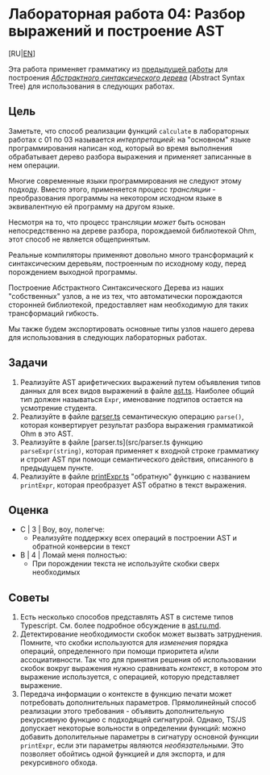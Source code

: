 # Лабораторная работа 04: Разбор выражений и построение AST

[RU|[EN](README.md)]

Эта работа применяет грамматику из [предыдущей работы](../lab03/README.ru.md) для построения [*Абстрактного синтаксического дерева*][AST] (Abstract Syntax Tree) для использования в следующих работах.

## Цель

Заметьте, что способ реализации функций `calculate` в лабораторных работах с 01 по 03 называется *интерпретацией*: на "основном" языке программирования написан код, который во время выполнения обрабатывает дерево разбора выражения и применяет записанные в нем операции.

Многие современные языки программирования не следуют этому подходу. Вместо этого, применяется процесс *трансляции* - преобразования программы на некотором исходном языке в эквивалентную ей программу на другом языке.

Несмотря на то, что процесс трансляции *может* быть основан непосредственно на дереве разбора, порождаемой библиотекой Ohm, этот способ не является общепринятым.

Реальные компиляторы применяют довольно много трансформаций к синтаксическим деревьям, построенным по исходному коду, перед порождением выходной программы.

Построение Абстрактного Синтаксического Дерева из наших "собственных" узлов, а не из тех, что автоматически порождаются сторонней библиотекой, предоставляет нам необходимую для таких трансформаций гибкость.

Мы также будем экспортировать основные типы узлов нашего дерева для использования в следующих лабораторных работах.

## Задачи

1. Реализуйте AST арифетических выражений путем объявления типов данных для всех видов выражений в файле [ast.ts](src/ast.ts). Наиболее общий тип должен называться `Expr`, именование подтипов остается на усмотрение студента.
2. Реализуйте в файле [parser.ts](src/parser.ts) семантическую операцию `parse()`, которая конвертирует результат разбора выражения грамматикой Ohm в это AST.
3. Реализуйте в файле [parser.ts](src/parser.ts функцию `parseExpr(string)`, которая применяет к входной строке грамматику и строит AST при помощи семантического действия, описанного в предыдущем пункте.
4. Реализуйте в файле [printExpr.ts](src/printExpr.ts) "обратную" функцию с названием `printExpr`, которая преобразует AST обратно в текст выражения.

## Оценка

- C | 3 | Воу, воу, полегче:
  - Реализуйте поддержку всех операций в построении AST и обратной конверсии в текст
- B | 4 | Ломай меня полностью:
  - При порождении текста не используйте скобки сверх необходимых

## Советы

1. Есть несколько способов представлять AST в системе типов Typescript. См. более подробное обсуждение в [ast.ru.md](ast.ru.md).
2. Детектирование необходимости скобок может вызвать затруднения. Помните, что скобки используются для *изменения* порядка операций, определенного при помощи приоритета и/или ассоциативности. Так что для принятия решения об использовании скобок вокруг выражения нужно сравнивать *контекст*, в котором это выражение используется, с операцией, которую представляет выражение.
3. Передача информации о контексте в функцию печати может потребовать дополнительных параметров. Прямолинейный способ реализации этого требования - объявить дополнительную рекурсивную функцию с подходящей сигнатурой. Однако, TS/JS допускает некоторые вольности в определении функций: можно добавить дополительные параметры в сигнатуру основной функции `printExpr`, если эти параметры являются *необязательными*. Это позволяет обойтись одной функцией и для экспорта, и для рекурсивного обхода.

[AST]: https://ru.wikipedia.org/wiki/%D0%90%D0%B1%D1%81%D1%82%D1%80%D0%B0%D0%BA%D1%82%D0%BD%D0%BE%D0%B5_%D1%81%D0%B8%D0%BD%D1%82%D0%B0%D0%BA%D1%81%D0%B8%D1%87%D0%B5%D1%81%D0%BA%D0%BE%D0%B5_%D0%B4%D0%B5%D1%80%D0%B5%D0%B2%D0%BE
